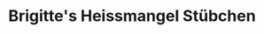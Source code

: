 ---
title: "Brigitte's Heissmangel Stübchen"
url: /gronau/brigittes-heissmangel-stuebchen/
shop: Wäscherei
---